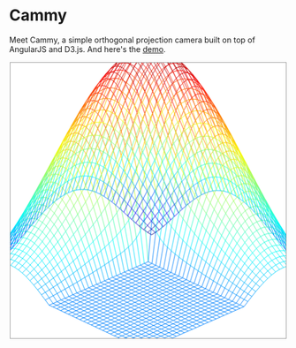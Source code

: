 Cammy
=====
Meet Cammy, a simple orthogonal projection camera built on top of AngularJS and D3.js.
And here's the [demo](http://lorem--ipsum.github.io/cammy/).

![screenshot.png](assets/logo.png "Screenshot")
